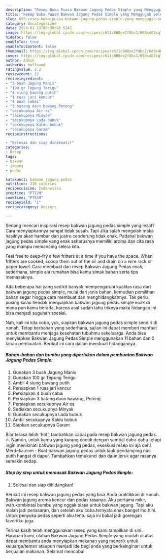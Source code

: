 ```yaml
---
description: "Resep Buka Puasa Bakwan Jagung Pedas Simple yang Menggugah Selera"
title: "Resep Buka Puasa Bakwan Jagung Pedas Simple yang Menggugah Selera"
slug: 690-resep-buka-puasa-bakwan-jagung-pedas-simple-yang-menggugah-selera
category: Uncategorized
date: 2023-01-23T06:38:08.524Z
image: https://img-global.cpcdn.com/recipes/c611c888ee2f8bc1/680x482cq70/bakwan-jagung-pedas-simple-foto-resep-utama.jpg
hideToc: false
enableToc: true
enableTocContent: false
thumbnail: https://img-global.cpcdn.com/recipes/c611c888ee2f8bc1/680x482cq70/bakwan-jagung-pedas-simple-foto-resep-utama.jpg
cover: https://img-global.cpcdn.com/recipes/c611c888ee2f8bc1/680x482cq70/bakwan-jagung-pedas-simple-foto-resep-utama.jpg
author: Admin
authorAv: notfound
ratingvalue: 3.2
reviewcount: 23
recipeingredient:
- "3 buah Jagung Manis"
- "100 gr Tepung Terigu"
- "4 siung bawang putih"
- "1 ruas jari kencur"
- "4 buah cabai"
- "3 batang daun bawang Potong"
- "secukupnya Air es"
- "secukupnya Minyak"
- "secukupnya Lada bubuk"
- "secukupnya Kaldu bubuk"
- "secukupnya Garam"
recipeinstructions:

- "Selesai dan siap dinikmati!"
categories:
- Resep
tags:
- bakwan
- jagung
- pedas

katakunci: bakwan jagung pedas 
nutrition: 210 calories
recipecuisine: Indonesian
preptime: "PT12M"
cooktime: "PT54M"
recipeyield: "1"
recipecategory: Dessert

---
```



Sedang mencari inspirasi resep bakwan jagung pedas simple yang lezat? Cara menyiapkannya sangat tidak susah. Tapi Jika salah mengolah maka hasilnya akan hambar dan justru cenderung tidak enak. Padahal bakwan jagung pedas simple yang enak seharusnya memiliki aroma dan cita rasa yang mampu memancing selera kita.


Feel free to deep-fry a few fritters at a time if you have the space. When fritters are cooked, scoop them out of the oil and drain on a wire rack or paper towel. Cara membuat dan resep Bakwan Jagung Pedas enak, sederhana, simple ala rumahan bisa kamu simak bahan serta tips memasaknya.

Ada beberapa hal yang sedikit banyak mempengaruhi kualitas rasa dari bakwan jagung pedas simple, mulai dari jenis bahan, kemudian pemilihan bahan segar hingga cara membuat dan menghidangkannya. Tak perlu pusing kalau hendak menyiapkan bakwan jagung pedas simple enak di mana pun kamu berada, karena asal sudah tahu triknya maka hidangan ini bisa menjadi suguhan spesial.


Nah, kali ini kita coba, yuk, siapkan bakwan jagung pedas simple sendiri di rumah. Tetap berbahan yang sederhana, sajian ini dapat memberi manfaat untuk membantu menjaga kesehatan tubuhmu sekeluarga. Anda bisa menyiapkan Bakwan Jagung Pedas Simple menggunakan 11 bahan dan 0 tahap pembuatan. Berikut ini cara dalam membuat hidangannya.

<!--inarticleads1-->

##### Bahan-bahan dan bumbu yang diperlukan dalam pembuatan Bakwan Jagung Pedas Simple:

1. Gunakan 3 buah Jagung Manis
1. Gunakan 100 gr Tepung Terigu
1. Ambil 4 siung bawang putih
1. Persiapkan 1 ruas jari kencur
1. Persiapkan 4 buah cabai
1. Persiapkan 3 batang daun bawang, Potong
1. Persiapkan secukupnya Air es
1. Sediakan secukupnya Minyak
1. Gunakan secukupnya Lada bubuk
1. Ambil secukupnya Kaldu bubuk
1. Siapkan secukupnya Garam


Biar terasa lebih &#39;hot&#39;, tambahkan cabai pada resep bakwan jagung pedas. 🔥. Namun, untuk kamu yang kurang cocok dengan sambal dabu-dabu tetapi ingin menikmati bakwan jagung yang pedas, eksekusi resep ini aja deh! Merdeka.com - Buat bakwan jagung pedas untuk lauk pendamping nasi putih hangat di dapur. Tambahkan temukunci dan daun jeruk agar rasanya semakin sedap. 

<!--inarticleads2-->

##### Step by step untuk memasak Bakwan Jagung Pedas Simple:


1. Selesai dan siap dihidangkan!

Berikut ini resep bakwan jagung pedas yang bisa Anda praktikkan di rumah. Bakwan jagung aroma kencur dan pedas rasanya. Aku pertama mikir, wah.kombinasi bumbu yang nggak biasa untuk bakwan jagung. Tapi aku malah jadi penasaran, dan setelah aku coba.ternyata.enak banget lho.hihi. Untuk penyuka pedas seperti aku.tentu saja ini bakal jadi gorengan favoritku juga. 

Terima kasih telah menggunakan resep yang kami tampilkan di sini. Harapan kami, olahan Bakwan Jagung Pedas Simple yang mudah di atas dapat membantu anda menyiapkan makanan yang menarik untuk keluarga/teman ataupun menjadi ide bagi anda yang berkeinginan untuk berjualan makanan. Selamat mencoba!
